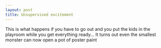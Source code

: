 ```yaml
---
layout: post
title: Unsupervised excitement
---
```

This is what happens if you have to go out and you put the kids in the
playroom while you get everything ready... It turns out even the smallest
monster can now open a pot of poster paint 
